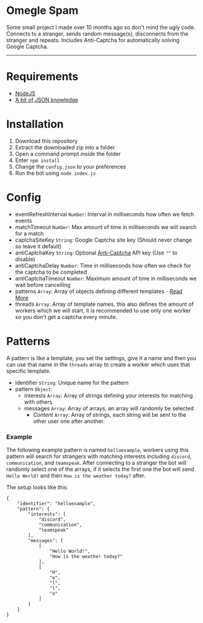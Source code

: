 # Omegle Spam

Some small project I made over 10 months ago so don't mind the ugly code. Connects to a stranger, sends random message(s), disconnects from the stranger and repeats. Includes Anti-Captcha for automatically solving Google Captcha.

---

# Requirements

- [NodeJS](https://nodejs.org/)
- [A bit of JSON knowledge](https://www.json.org/)

# Installation

1. Download this repository
2. Extract the downloaded zip into a folder
3. Open a command prompt *inside* the folder
4. Enter `npm install`
5. Change the `config.json` to your preferences
6. Run the bot using `node index.js`

# Config

- eventRefreshInterval `Number`: Interval in milliseconds how often we fetch events
- matchTimeout `Number`: Max amount of time in milliseconds we will search for a match
- captchaSiteKey `String`: Google Captcha site key (Should never change so leave it default)
- antiCaptchaKey `String`: Optional [Anti-Captcha](https://anti-captcha.com/) API key (Use `""` to disable)
- antiCaptchaDelay `Number`: Time in milliseconds how often we check for the captcha to be completed
- antiCaptchaTimeout `Number`: Maximum amount of time in milliseconds we wait before cancelling
- patterns `Array`: Array of objects defining different templates - [Read More](#patterns)
- threads `Array`: Array of template names, this also defines the amount of workers which we will start, it is recommended to use only one worker so you don't get a captcha every minute.

# Patterns

A pattern is like a template, you set the settings, give it a name and then you can use that name in the `threads` array to create a worker which uses that specific template.

- identifier `String`: Unique name for the pattern
- pattern `Object`:
  - interests `Array`: Array of strings defining your interests for matching with others
  - messages `Array`: Array of arrays, an array will randomly be selected
    - *Content* `Array`: Array of strings, each string will be sent to the other user one after another.

### Example

The following example pattern is named `helloexample`, workers using this pattern will search for strangers with matching interests including `discord`, `communication`, and `teamspeak`. After connecting to a stranger the bot will randomly select one of the arrays, if it selects the first one the bot will send `Hello World!` and then `How is the weather today?` after.

The setup looks like this:

```
{
	"identifier": "helloexample",
	"pattern": {
		"interests": [
			"discord",
			"communication",
			"teamspeak"
		],
		"messages": [
			[
				"Hello World!",
				"How is the weather today?"
			],
			[
				"H",
				"e",
				"l",
				"l",
				"o"
			]
		]
	}
}
```
